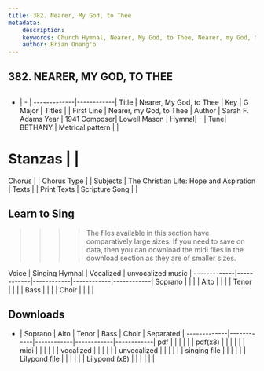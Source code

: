 ```yaml
---
title: 382. Nearer, My God, to Thee
metadata:
    description: 
    keywords: Church Hymnal, Nearer, My God, to Thee, Nearer, my God, to Thee, 
    author: Brian Onang'o
---
```



## 382. NEARER, MY GOD, TO THEE

```txt

```

- |   -  |
-------------|------------|
Title | Nearer, My God, to Thee |
Key | G Major |
Titles |  |
First Line | Nearer, my God, to Thee |
Author | Sarah F. Adams
Year | 1941
Composer| Lowell Mason |
Hymnal|  - |
Tune| BETHANY |
Metrical pattern | |
# Stanzas |  |
Chorus |  |
Chorus Type |  |
Subjects | The Christian Life: Hope and Aspiration |
Texts |  |
Print Texts | 
Scripture Song |  |
  
## Learn to Sing

>>>> The files available in this section have comparatively large sizes. If you need to save on data, then you can download the midi files in the download section as they are of smaller sizes.

Voice |  Singing Hymnal | Vocalized | unvocalized music |
-------------|------------|------------|------------|------------|
Soprano | | | |
Alto | | | |
Tenor | | | |
Bass | | | |
Choir | | | |

## Downloads

- |  Soprano | Alto | Tenor | Bass | Choir | Separated |
-------------|------------|------------|------------|------------|
pdf | | | | | |
pdf(x8) | | | | | |
midi | | | | | |
vocalized | | | | | |
unvocalized | | | | | |
singing file | | | | | |
Lilypond file | | | | | |
Lilypond (x8) | | | | | |
  